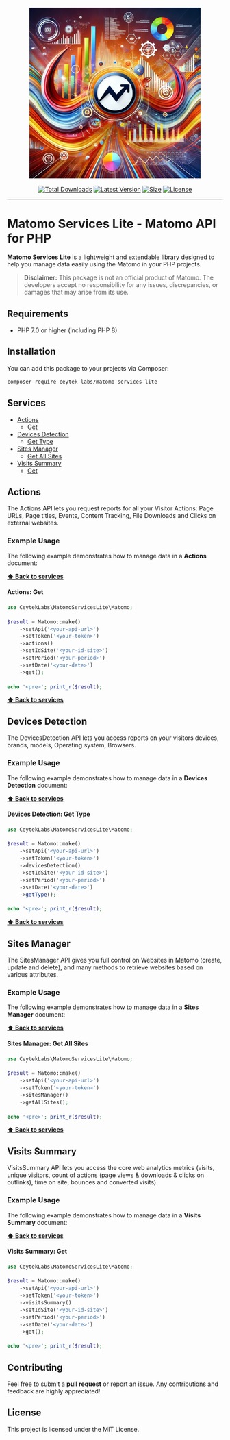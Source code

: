 <p align="center">
    <img src="https://raw.githubusercontent.com/ceytek-labs/matomo-services-lite/refs/heads/1.x/art/banner.png" width="400" alt="Matomo Services Lite">
    <p align="center">
        <a href="https://packagist.org/packages/ceytek-labs/matomo-services-lite"><img alt="Total Downloads" src="https://img.shields.io/packagist/dt/ceytek-labs/matomo-services-lite"></a>
        <a href="https://packagist.org/packages/ceytek-labs/matomo-services-lite"><img alt="Latest Version" src="https://img.shields.io/packagist/v/ceytek-labs/matomo-services-lite"></a>
        <a href="https://packagist.org/packages/ceytek-labs/matomo-services-lite"><img alt="Size" src="https://img.shields.io/github/repo-size/ceytek-labs/matomo-services-lite"></a>
        <a href="https://packagist.org/packages/ceytek-labs/matomo-services-lite"><img alt="License" src="https://img.shields.io/packagist/l/ceytek-labs/matomo-services-lite"></a>
    </p>
</p>

------

# Matomo Services Lite - Matomo API for PHP

**Matomo Services Lite** is a lightweight and extendable library designed to help you manage data easily using the Matomo in your PHP projects.

> **Disclaimer:** This package is not an official product of Matomo. The developers accept no responsibility for any issues, discrepancies, or damages that may arise from its use.

## Requirements

- PHP 7.0 or higher (including PHP 8)

## Installation

You can add this package to your projects via Composer:

```bash
composer require ceytek-labs/matomo-services-lite
```

## Services

- [Actions](#actions)
    - [Get](#actions-get)
- [Devices Detection](#devices-detection)
    - [Get Type](#devices-detection-get-type)
- [Sites Manager](#sites-manager)
    - [Get All Sites](#sites-manager-get-all-sites)
- [Visits Summary](#visits-summary)
    - [Get](#visits-summary-get)

## Actions

The Actions API lets you request reports for all your Visitor Actions: Page URLs, Page titles, Events, Content Tracking, File Downloads and Clicks on external websites.

### Example Usage

The following example demonstrates how to manage data in a **Actions** document:

**[⬆ Back to services](#services)**

#### Actions: Get

```php
use CeytekLabs\MatomoServicesLite\Matomo;

$result = Matomo::make()
    ->setApi('<your-api-url>')
    ->setToken('<your-token>')
    ->actions()
    ->setIdSite('<your-id-site>')
    ->setPeriod('<your-period>')
    ->setDate('<your-date>')
    ->get();

echo '<pre>'; print_r($result);
```

**[⬆ Back to services](#services)**

## Devices Detection

The DevicesDetection API lets you access reports on your visitors devices, brands, models, Operating system, Browsers.

### Example Usage

The following example demonstrates how to manage data in a **Devices Detection** document:

**[⬆ Back to services](#services)**

#### Devices Detection: Get Type

```php
use CeytekLabs\MatomoServicesLite\Matomo;

$result = Matomo::make()
    ->setApi('<your-api-url>')
    ->setToken('<your-token>')
    ->devicesDetection()
    ->setIdSite('<your-id-site>')
    ->setPeriod('<your-period>')
    ->setDate('<your-date>')
    ->getType();

echo '<pre>'; print_r($result);
```

**[⬆ Back to services](#services)**

## Sites Manager

The SitesManager API gives you full control on Websites in Matomo (create, update and delete), and many methods to retrieve websites based on various attributes.

### Example Usage

The following example demonstrates how to manage data in a **Sites Manager** document:

**[⬆ Back to services](#services)**

#### Sites Manager: Get All Sites

```php
use CeytekLabs\MatomoServicesLite\Matomo;

$result = Matomo::make()
    ->setApi('<your-api-url>')
    ->setToken('<your-token>')
    ->sitesManager()
    ->getAllSites();

echo '<pre>'; print_r($result);
```

**[⬆ Back to services](#services)**

## Visits Summary

VisitsSummary API lets you access the core web analytics metrics (visits, unique visitors, count of actions (page views & downloads & clicks on outlinks), time on site, bounces and converted visits).

### Example Usage

The following example demonstrates how to manage data in a **Visits Summary** document:

**[⬆ Back to services](#services)**

#### Visits Summary: Get

```php
use CeytekLabs\MatomoServicesLite\Matomo;

$result = Matomo::make()
    ->setApi('<your-api-url>')
    ->setToken('<your-token>')
    ->visitsSummary()
    ->setIdSite('<your-id-site>')
    ->setPeriod('<your-period>')
    ->setDate('<your-date>')
    ->get();

echo '<pre>'; print_r($result);
```

## Contributing

Feel free to submit a **pull request** or report an issue. Any contributions and feedback are highly appreciated!

## License

This project is licensed under the MIT License.